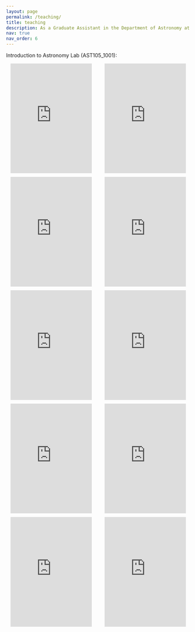 ```yaml
---
layout: page
permalink: /teaching/
title: teaching
description: As a Graduate Assistant in the Department of Astronomy at UNLV, I had the opportunity to instruct the astronomy lab during the summer of 2024. You can find the presentations available for use here.
nav: true
nav_order: 6
---
```


<style>
  .iframe-grid {
    display: grid;
    grid-template-columns: repeat(2, 1fr);
    gap: 10px; /* Increase spacing between iframes */
    justify-items: center;
    align-items: center;
  }
  iframe {
    width: 90%; /* Adjust the width to be relative to the container */
    height: 300px; /* Explicit height for better readability */
    aspect-ratio: 16 / 9; /* Widescreen ratio for better presentation */
  }
</style>

Introduction to Astronomy Lab (AST105_1001):

<div class="iframe-grid">
  <iframe src="https://docs.google.com/presentation/d/e/2PACX-1vRBdV-X_SckvqmzmjNtrJRvE1PCYVBgA9h5Mc6PoRXTDrMzV66nR8mCUzRhmWiVeYsBO4JnGPCPvG3S/embed?start=false&loop=false&delayms=3000" frameborder="0" allowfullscreen="true" mozallowfullscreen="true" webkitallowfullscreen="true"></iframe>
  <iframe src="https://docs.google.com/presentation/d/e/2PACX-1vTjHClr_5VWqL2l4xV0UtEoe92639MJQkCut0bhCuOxWdcFBAq8eWIlY8Qvq9QXRrqMFyMhxPC3_MfG/embed?start=false&loop=false&delayms=3000" frameborder="0" allowfullscreen="true" mozallowfullscreen="true" webkitallowfullscreen="true"></iframe>
  <iframe src="https://docs.google.com/presentation/d/e/2PACX-1vRSWR1td55QUWjvl26ltu-pc5V-BvhXOWDZgNF7tRakf_zKa9GrtOoIvzv68hnxU_Km0mx_WGtiabn6/embed?start=false&loop=false&delayms=3000" frameborder="0" allowfullscreen="true" mozallowfullscreen="true" webkitallowfullscreen="true"></iframe>
  <iframe src="https://docs.google.com/presentation/d/e/2PACX-1vTWcpt-fP5dvjxbrDsCdQAbRebpAxazsGLUJqO9F0Q8fUJjS9WbMFmVhrUQvsQyyDSGeqBEaf6Iyiot/embed?start=false&loop=false&delayms=3000" frameborder="0" allowfullscreen="true" mozallowfullscreen="true" webkitallowfullscreen="true"></iframe>
  <iframe src="https://docs.google.com/presentation/d/e/2PACX-1vQjaMAban9zSJJ16YdyhB6qQ7G2qTYgB_Xvs_fQQad45-pfOc4S07jxSbVuQqbrJfVcYCMyB0p6Kq5O/embed?start=false&loop=false&delayms=3000" frameborder="0" allowfullscreen="true" mozallowfullscreen="true" webkitallowfullscreen="true"></iframe>
  <iframe src="https://docs.google.com/presentation/d/e/2PACX-1vSuVCDzSzdP40XZXh9Yu0QBvHnIKSDIylRmVKbtlTAIG5uuTFBWT5HUn7d8zIuH_NMnPNhKF6gJ3Wfa/embed?start=false&loop=false&delayms=3000" frameborder="0" allowfullscreen="true" mozallowfullscreen="true" webkitallowfullscreen="true"></iframe>
  <iframe src="https://docs.google.com/presentation/d/e/2PACX-1vS21ALKkraXBVGg3QUmpsHdnkjqhbnKult7mRnNJ-vflmCW5TbmomtvjqUEpI_RE2JEWOKA4VMSyOHh/embed?start=false&loop=false&delayms=3000" frameborder="0" allowfullscreen="true" mozallowfullscreen="true" webkitallowfullscreen="true"></iframe>
  <iframe src="https://docs.google.com/presentation/d/e/2PACX-1vQsJ1eHFOKnsAUmojohmcdx6cLCZyKXb3KvSLwnylUWvrkEkBchorf-gRcyRdTyfMPsca_7etgw2bw9/embed?start=false&loop=false&delayms=3000" frameborder="0" allowfullscreen="true" mozallowfullscreen="true" webkitallowfullscreen="true"></iframe>
  <iframe src="https://docs.google.com/presentation/d/e/2PACX-1vTfPj9b8XZhsd8Cc1BpiELrHt5B9eU8CnN8lr0L-VRolK61khZbpG6q3zizzoedbtaunlNQNFZbdo3o/embed?start=false&loop=false&delayms=3000" frameborder="0" allowfullscreen="true" mozallowfullscreen="true" webkitallowfullscreen="true"></iframe>
  <iframe src="https://docs.google.com/presentation/d/e/2PACX-1vTSbSHX1UGgeDyHr3a8NzfTrw6JWd60tRu0D58hRjfcm53tHWQvmHMEJ4PefDo-A5Chnp0sg5oTggpV/embed?start=false&loop=false&delayms=3000" frameborder="0" allowfullscreen="true" mozallowfullscreen="true" webkitallowfullscreen="true"></iframe>
</div>
